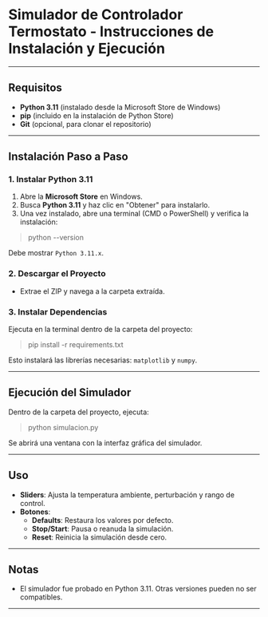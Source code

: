 # Simulador de Controlador Termostato - Instrucciones de Instalación y Ejecución
---

## Requisitos
- **Python 3.11** (instalado desde la Microsoft Store de Windows)
- **pip** (incluido en la instalación de Python Store)
- **Git** (opcional, para clonar el repositorio)
---

## Instalación Paso a Paso

### 1. Instalar Python 3.11
1. Abre la **Microsoft Store** en Windows.
2. Busca **Python 3.11** y haz clic en "Obtener" para instalarlo.
3. Una vez instalado, abre una terminal (CMD o PowerShell) y verifica la instalación:

> python --version

Debe mostrar `Python 3.11.x`.

### 2. Descargar el Proyecto

- Extrae el ZIP y navega a la carpeta extraída.

### 3. Instalar Dependencias
Ejecuta en la terminal dentro de la carpeta del proyecto:

> pip install -r requirements.txt

Esto instalará las librerías necesarias: `matplotlib` y `numpy`.

---

## Ejecución del Simulador
Dentro de la carpeta del proyecto, ejecuta:

> python simulacion.py


Se abrirá una ventana con la interfaz gráfica del simulador.

---

## Uso

- **Sliders**: Ajusta la temperatura ambiente, perturbación y rango de control.
- **Botones**:
  - **Defaults**: Restaura los valores por defecto.
  - **Stop/Start**: Pausa o reanuda la simulación.
  - **Reset**: Reinicia la simulación desde cero.

---

## Notas
- El simulador fue probado en Python 3.11. Otras versiones pueden no ser compatibles.

---